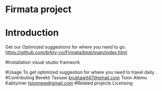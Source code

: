 # Firmata project 

# Introduction 
Get our Optimized suggestions for where you need to go.
https://github.com/brkty-co/Firmata/blob/main/index.html

#Installation
 visual studio framwork

#Usage
To get optimized suggestion for where you need to travel daily .
#Contributing
Berekti Tassaw bruktawit47@gmail.com 
Tsion Alemu Kabtyimer tsionnew@gmail.com
#Related projects
Licensing
